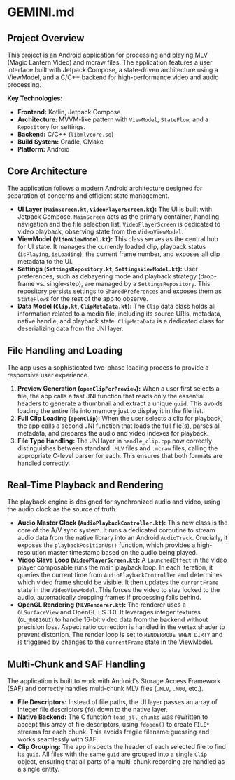 # GEMINI.md

## Project Overview

This project is an Android application for processing and playing MLV (Magic Lantern Video) and mcraw files. The application features a user interface built with Jetpack Compose, a state-driven architecture using a ViewModel, and a C/C++ backend for high-performance video and audio processing.

**Key Technologies:**

*   **Frontend:** Kotlin, Jetpack Compose
*   **Architecture:** MVVM-like pattern with `ViewModel`, `StateFlow`, and a `Repository` for settings.
*   **Backend:** C/C++ (`libmlvcore.so`)
*   **Build System:** Gradle, CMake
*   **Platform:** Android

## Core Architecture

The application follows a modern Android architecture designed for separation of concerns and efficient state management.

*   **UI Layer (`MainScreen.kt`, `VideoPlayerScreen.kt`):** The UI is built with Jetpack Compose. `MainScreen` acts as the primary container, handling navigation and the file selection list. `VideoPlayerScreen` is dedicated to video playback, observing state from the `VideoViewModel`.
*   **ViewModel (`VideoViewModel.kt`):** This class serves as the central hub for UI state. It manages the currently loaded clip, playback status (`isPlaying`, `isLoading`), the current frame number, and exposes all clip metadata to the UI.
*   **Settings (`SettingsRepository.kt`, `SettingsViewModel.kt`):** User preferences, such as debayering mode and playback strategy (drop-frame vs. single-step), are managed by a `SettingsRepository`. This repository persists settings to `SharedPreferences` and exposes them as `StateFlow`s for the rest of the app to observe.
*   **Data Model (`Clip.kt`, `ClipMetaData.kt`):** The `Clip` data class holds all information related to a media file, including its source URIs, metadata, native handle, and playback state. `ClipMetaData` is a dedicated class for deserializing data from the JNI layer.

## File Handling and Loading

The app uses a sophisticated two-phase loading process to provide a responsive user experience.

1.  **Preview Generation (`openClipForPreview`):** When a user first selects a file, the app calls a fast JNI function that reads only the essential headers to generate a thumbnail and extract a unique `guid`. This avoids loading the entire file into memory just to display it in the file list.
2.  **Full Clip Loading (`openClip`):** When the user selects a clip for playback, the app calls a second JNI function that loads the full file(s), parses all metadata, and prepares the audio and video indexes for playback.
3.  **File Type Handling:** The JNI layer in `handle_clip.cpp` now correctly distinguishes between standard `.MLV` files and `.mcraw` files, calling the appropriate C-level parser for each. This ensures that both formats are handled correctly.

## Real-Time Playback and Rendering

The playback engine is designed for synchronized audio and video, using the audio clock as the source of truth.

*   **Audio Master Clock (`AudioPlaybackController.kt`):** This new class is the core of the A/V sync system. It runs a dedicated coroutine to stream audio data from the native library into an Android `AudioTrack`. Crucially, it exposes the `playbackPositionUs()` function, which provides a high-resolution master timestamp based on the audio being played.
*   **Video Slave Loop (`VideoPlayerScreen.kt`):** A `LaunchedEffect` in the video player composable runs the main playback loop. In each iteration, it queries the current time from `AudioPlaybackController` and determines which video frame should be visible. It then updates the `currentFrame` state in the `VideoViewModel`. This forces the video to stay locked to the audio, automatically dropping frames if processing falls behind.
*   **OpenGL Rendering (`MLVRenderer.kt`):** The renderer uses a `GLSurfaceView` and OpenGL ES 3.0. It leverages integer textures (`GL_RGB16UI`) to handle 16-bit video data from the backend without precision loss. Aspect ratio correction is handled in the vertex shader to prevent distortion. The render loop is set to `RENDERMODE_WHEN_DIRTY` and is triggered by changes to the `currentFrame` state in the ViewModel.

## Multi-Chunk and SAF Handling

The application is built to work with Android's Storage Access Framework (SAF) and correctly handles multi-chunk MLV files (`.MLV`, `.M00`, etc.).

*   **File Descriptors:** Instead of file paths, the UI layer passes an array of integer file descriptors (`fd`) down to the native layer.
*   **Native Backend:** The C function `load_all_chunks` was rewritten to accept this array of file descriptors, using `fdopen()` to create `FILE*` streams for each chunk. This avoids fragile filename guessing and works seamlessly with SAF.
*   **Clip Grouping:** The app inspects the header of each selected file to find its `guid`. All files with the same `guid` are grouped into a single `Clip` object, ensuring that all parts of a multi-chunk recording are handled as a single entity.
